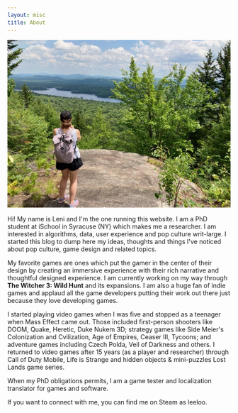 ```yaml
---
layout: misc
title: About
---
```


<img src="/assets/img/leni-about.jpg">

Hi! My name is Leni and I'm the one running this website. I am a PhD student at iSchool in Syracuse (NY) which makes me a researcher. I am interested in algorithms, data, user experience and pop culture writ-large. I started this blog to dump here my ideas, thoughts and things I've noticed about pop culture, game design and related topics.

My favorite games are ones which put the gamer in the center of their design by creating an immersive experience with their rich narrative and thoughtful designed experience. I am currently working on my way through **The Witcher 3: Wild Hunt** and its expansions. I am also a huge fan of indie games and applaud all the game developers putting their work out there just because they love developing games. 

I started playing video games when I was five and stopped as a teenager when Mass Effect came out. Those included first-person shooters like DOOM, Quake, Heretic, Duke Nukem 3D; strategy games like Side Meier's Colonization and Cvilization, Age of Empires, Ceaser III, Tycoons; and adventure games including Czech Polda, Veil of Darkness and others. I returned to video games after 15 years (as a player and researcher) through Call of Duty Mobile, Life is Strange and hidden objects & mini-puzzles Lost Lands game series. 

When my PhD obligations permits, I am a game tester and localization translator for games and software.

If you want to connect with me, you can find me on Steam as leeloo.
